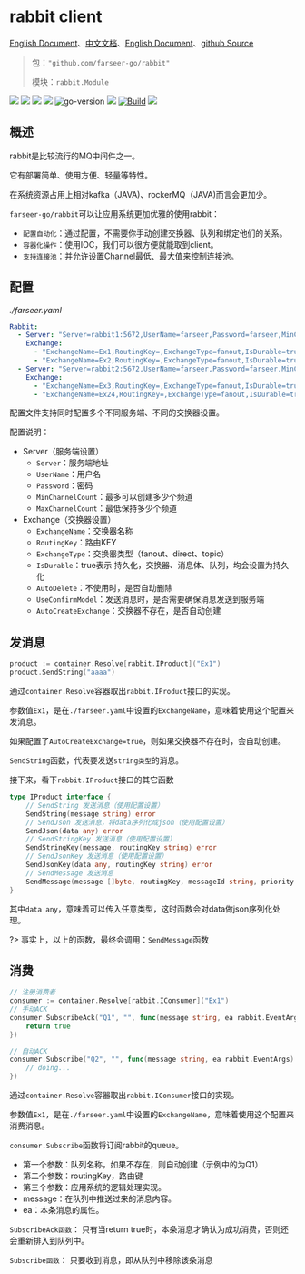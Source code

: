 # rabbit client
[English Document](https://farseer-go.gitee.io/en-us/)、[中文文档](https://farseer-go.gitee.io/)、[English Document](https://farseer-go.github.io/doc/en-us/)、[github Source](https://github.com/farseer-go/rabbit)
> 包：`"github.com/farseer-go/rabbit"`
>
> 模块：`rabbit.Module`

![](https://img.shields.io/github/stars/farseer-go?style=social)
![](https://img.shields.io/github/license/farseer-go/rabbit)
![](https://img.shields.io/github/go-mod/go-version/farseer-go/rabbit)
![](https://img.shields.io/github/v/release/farseer-go/rabbit)
![go-version](https://img.shields.io/github/go-mod/go-version/farseer-go/rabbit)
![](https://img.shields.io/github/languages/code-size/farseer-go/rabbit)
[![Build](https://github.com/farseer-go/rabbit/actions/workflows/build.yml/badge.svg)](https://github.com/farseer-go/rabbit/actions/workflows/build.yml)
![](https://goreportcard.com/badge/github.com/farseer-go/rabbit)

## 概述
rabbit是比较流行的MQ中间件之一。

它有部署简单、使用方便、轻量等特性。

在系统资源占用上相对kafka（JAVA)、rockerMQ（JAVA)而言会更加少。

`farseer-go/rabbit`可以让应用系统更加优雅的使用rabbit：

- `配置自动化`：通过配置，不需要你手动创建交换器、队列和绑定他们的关系。
- `容器化操作`：使用IOC，我们可以很方便就能取到client。
- `支持连接池`：并允许设置Channel最低、最大值来控制连接池。

## 配置
_./farseer.yaml_
```yaml
Rabbit:
  - Server: "Server=rabbit1:5672,UserName=farseer,Password=farseer,MinChannelCount=10,MaxChannelCount=100"
    Exchange:
      - "ExchangeName=Ex1,RoutingKey=,ExchangeType=fanout,IsDurable=true,UseConfirmModel=true,AutoCreateExchange=true"
      - "ExchangeName=Ex2,RoutingKey=,ExchangeType=fanout,IsDurable=true,UseConfirmModel=true,AutoCreateExchange=true"
  - Server: "Server=rabbit2:5672,UserName=farseer,Password=farseer,MinChannelCount=10,MaxChannelCount=100"
    Exchange:
      - "ExchangeName=Ex3,RoutingKey=,ExchangeType=fanout,IsDurable=true,UseConfirmModel=true,AutoCreateExchange=true"
      - "ExchangeName=Ex24,RoutingKey=,ExchangeType=fanout,IsDurable=true,UseConfirmModel=true,AutoCreateExchange=true"
```
配置文件支持同时配置多个不同服务端、不同的交换器设置。

配置说明：
- Server（服务端设置）
  - `Server`：服务端地址
  - `UserName`：用户名
  - `Password`：密码
  - `MinChannelCount`：最多可以创建多少个频道
  - `MaxChannelCount`：最低保持多少个频道
- Exchange（交换器设置）
  - `ExchangeName`：交换器名称
  - `RoutingKey`：路由KEY
  - `ExchangeType`：交换器类型（fanout、direct、topic）
  - `IsDurable`：true表示 持久化，交换器、消息体、队列，均会设置为持久化
  - `AutoDelete`：不使用时，是否自动删除
  - `UseConfirmModel`：发送消息时，是否需要确保消息发送到服务端
  - `AutoCreateExchange`：交换器不存在，是否自动创建

## 发消息
```go
product := container.Resolve[rabbit.IProduct]("Ex1")
product.SendString("aaaa")
```
通过`container.Resolve`容器取出`rabbit.IProduct`接口的实现。

参数值`Ex1`，是在`./farseer.yaml`中设置的`ExchangeName`，意味着使用这个配置来发消息。

如果配置了`AutoCreateExchange=true`，则如果交换器不存在时，会自动创建。

`SendString`函数，代表要发送`string类型`的消息。

接下来，看下`rabbit.IProduct`接口的其它函数
```go
type IProduct interface {
	// SendString 发送消息（使用配置设置）
	SendString(message string) error
	// SendJson 发送消息，将data序列化成json（使用配置设置）
	SendJson(data any) error
	// SendStringKey 发送消息（使用配置设置）
	SendStringKey(message, routingKey string) error
	// SendJsonKey 发送消息（使用配置设置）
	SendJsonKey(data any, routingKey string) error
	// SendMessage 发送消息
	SendMessage(message []byte, routingKey, messageId string, priority uint8) error
}
```
其中`data any`，意味着可以传入任意类型，这时函数会对data做json序列化处理。

?> 事实上，以上的函数，最终会调用：`SendMessage`函数

## 消费
```go
// 注册消费者
consumer := container.Resolve[rabbit.IConsumer]("Ex1")
// 手动ACK
consumer.SubscribeAck("Q1", "", func(message string, ea rabbit.EventArgs) bool {
    return true
})

// 自动ACK
consumer.Subscribe("Q2", "", func(message string, ea rabbit.EventArgs) {
	// doing...
})
```
通过`container.Resolve`容器取出`rabbit.IConsumer`接口的实现。

参数值`Ex1`，是在`./farseer.yaml`中设置的`ExchangeName`，意味着使用这个配置来消费消息。

`consumer.Subscribe`函数将订阅rabbit的queue。

- 第一个参数：队列名称，如果不存在，则自动创建（示例中的为Q1）
- 第二个参数：routingKey，路由键
- 第三个参数：应用系统的逻辑处理实现。
- message：在队列中推送过来的消息内容。
- ea：本条消息的属性。

`SubscribeAck函数`：
只有当return true时，本条消息才确认为成功消费，否则还会重新排入到队列中。

`Subscribe函数`：
只要收到消息，即从队列中移除该条消息